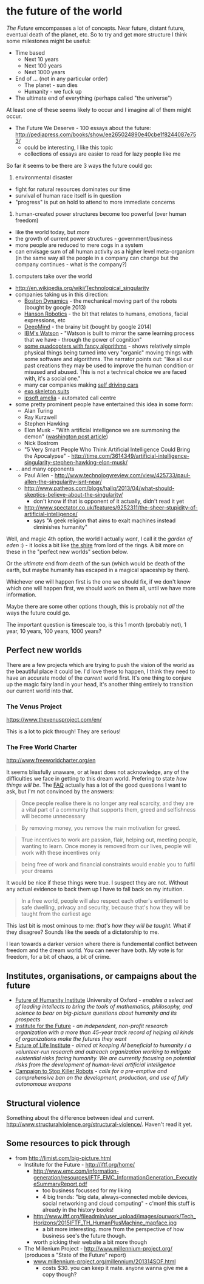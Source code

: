 # the future of the world

*The Future* emcompasses a lot of concepts. Near future, distant future, eventual death of the planet, etc. So to try and get more structure I think some milestones might be useful:

* Time based
  * Next 10 years
  * Next 100 years
  * Next 1000 years
* End of ... (not in any particular order)
  * The planet - sun dies
  * Humanity - we fuck up
* The ultimate end of everything (perhaps called "the universe")

At least one of these seems likely to occur and I imagine all of them might occur.

* The Future We Deserve - 100 essays about the future: http://pediapress.com/books/show/ee265024890e40cbe1f8244087e753/
  * could be interesting, I like this topic
  * collections of essays are easier to read for lazy people like me

So far it seems to be there are 3 ways the future could go:

1. environmental disaster
  * fight for natural resources dominates our time
  * survival of human race itself is in question
  * "progress" is put on hold to attend to more immediate concerns
1. human-created power structures become too powerful (over human freedom)
  * like the world today, but *more*
  * the growth of current power structures - government/business
  * more people are reduced to mere cogs in a system
  * can envisage sum of all human activity as a higher level meta-organism (in the same way all the people in a company can change but the company continues - what *is* the company?)
1. computers take over the world
  * http://en.wikipedia.org/wiki/Technological_singularity
  * companies taking us in this direction:
    * [Boston Dynamics](http://www.bostondynamics.com/) - the mechanical moving part of the robots (bought by google 2013)
    * [Hanson Robotics](http://www.hansonrobotics.com/) - the bit that relates to humans, emotions, facial expressions, etc
    * [DeepMind](http://deepmind.com/) - the brainy bit (bought by google 2014)
    * [IBM's Watson](http://www.ibm.com/smarterplanet/us/en/ibmwatson/) - "Watson is built to mirror the same learning process that we have - through the power of cognition"
    * [some quadcopters with fancy algorithms](https://www.youtube.com/watch?v=w2itwFJCgFQ) - shows relatively simple physical things being turned into very "organic" moving things with some software and algorithms. The narrator points out: "like all our past creations they may be used to improve the human condition or misused and abused. This is not a technical choice we are faced with, it's a social one."
    * many car companies making [self driving cars](http://en.wikipedia.org/wiki/Autonomous_car)
    * [exo skeleton suits](https://www.youtube.com/watch?feature=player_detailpage&v=p2W23ysgWKI#t=85)
    * [ipsoft amelia](http://www.ipsoft.com/what-we-do/amelia/) - automated call centre
  * some pretty prominent people have entertained this idea in some form:
    * Alan Turing
    * Ray Kurzweil
    * Stephen Hawking
    * Elon Musk - "With artificial intelligence we are summoning the demon" ([washington post article](http://www.washingtonpost.com/blogs/innovations/wp/2014/10/24/elon-musk-with-artificial-intelligence-we-are-summoning-the-demon/))
    * Nick Bostrom
    * "5 Very Smart People Who Think Artificial Intelligence Could Bring the Apocalypse" - http://time.com/3614349/artificial-intelligence-singularity-stephen-hawking-elon-musk/
  * ... and many opponents
    * Paul Allen - http://www.technologyreview.com/view/425733/paul-allen-the-singularity-isnt-near/
    * http://www.patheos.com/blogs/hallq/2013/04/what-should-skeptics-believe-about-the-singularity/
      * don't know if that is opponent of it actually, didn't read it yet
    * http://www.spectator.co.uk/features/9252311/the-sheer-stupidity-of-artificial-intelligence/
      * says "A geek religion that aims to exalt machines instead diminishes humanity"

Well, and magic 4th option, the world I actually *want*, I call it the *garden of eden* :) - it looks a bit like [the shire](http://www.travelphotoadventures.com/wp-content/uploads/2012/12/Hobbiton-in-New-Zealand-by-Michael-Matti.jpg) from lord of the rings. A bit more on these in the "perfect new worlds" section below.

Or the *ultimate* end from death of the sun (which would be death of the earth, but maybe humanity has escaped in a magical spaceship by then).

Whichever one will happen first is the one we should fix, if we don't know which one will happen first, we should work on them all, until we have more information.

Maybe there are some other options though, this is probably not *all* the ways the future could go.

The important question is timescale too, is this 1 month (probably not), 1 year, 10 years, 100 years, 1000 years?

## Perfect new worlds

There are a few projects which are trying to push the vision of the world as the beautiful place it could be. I'd love these to happen, I think they need to have an accurate model of the *current* world first. It's one thing to conjure up the magic fairy land in your head, it's another thing entirely to transition our current world into that.

### The Venus Project

https://www.thevenusproject.com/en/

This is a lot to pick through! They are serious!

### The Free World Charter

http://www.freeworldcharter.org/en

It seems blissfully unaware, or at least does not acknowledge, any of the difficulties we face in getting to this dream world. Prefering to state *how things will be*. The [FAQ](http://www.freeworldcharter.org/en/faqs) actually has a lot of the good questions I want to ask, but I'm not convinced by the answers:

> Once people realise there is no longer any real scarcity, and they are a vital part of a community that supports them, greed and selfishness will become unnecessary

> By removing money, you remove the main motivation for greed.

> True incentives to work are passion, flair, helping out, meeting people, wanting to learn. Once money is removed from our lives, people will work with these incentives only

> being free of work and financial constraints would enable you to fulfil your dreams

It would be nice if these things were true. I suspect they are not. Without any actual evidence to back them up I have to fall back on my intuition.

> In a free world, people will also respect each other's entitlement to safe dwelling, privacy and security, because that's how they will be taught from the earliest age

This last bit is most ominous to me: *that's how they will be taught*. What if they disagree? Sounds like the seeds of a dictatorship to me.

I lean towards a darker version where there is fundemental conflict between freedom and the dream world. You can never have both. My vote is for freedom, for a bit of chaos, a bit of crime.

## Institutes, organisations, or campaigns about the future

* [Future of Humanity Institute](http://www.fhi.ox.ac.uk/) University of Oxford - *enables a select set of leading intellects to bring the tools of mathematics, philosophy, and science to bear on big-picture questions about humanity and its prospects*
* [Institute for the Future](http://iftf.org/) - *an independent, non-profit research organization with a more than 45-year track record of helping all kinds of organizations make the futures they want*
* [Future of Life Institute](http://futureoflife.org/) - *aimed at keeping AI beneficial to humanity* / *a volunteer-run research and outreach organization working to mitigate existential risks facing humanity. We are currently focusing on potential risks from the development of human-level artificial intelligence*
* [Campaign to Stop Killer Robots](http://www.stopkillerrobots.org/) - *calls for a pre-emptive and comprehensive ban on the development, production, and use of fully autonomous weapons*

## Structural violence

Something about the difference between ideal and current. http://www.structuralviolence.org/structural-violence/. Haven't read it yet.

## Some resources to pick through

* from http://limist.com/big-picture.html
  * Institute for the Future - http://iftf.org/home/
    * http://www.emc.com/information-generation/resources/IFTF_EMC_InformationGeneration_ExecutiveSummaryReport.pdf
      * too business focussed for my liking
      * 4 big trends: "big data, always-connected mobile devices, social networking and cloud computing" - c'mon! this stuff is already in the history books!
    * http://www.iftf.org/fileadmin/user_upload/images/ourwork/Tech_Horizons/2015IFTF_TH_HumanPlusMachine_mapface.jpg
      * a bit more interesting. more from the perspective of how business see's the future though.
    * worth picking their website a bit more though
  * The Millenium Project - http://www.millennium-project.org/ (produces a "State of the Future" report)
    * www.millennium-project.org/millennium/201314SOF.html
      * costs $30. you can keep it mate. anyone wanna give me a copy though?
